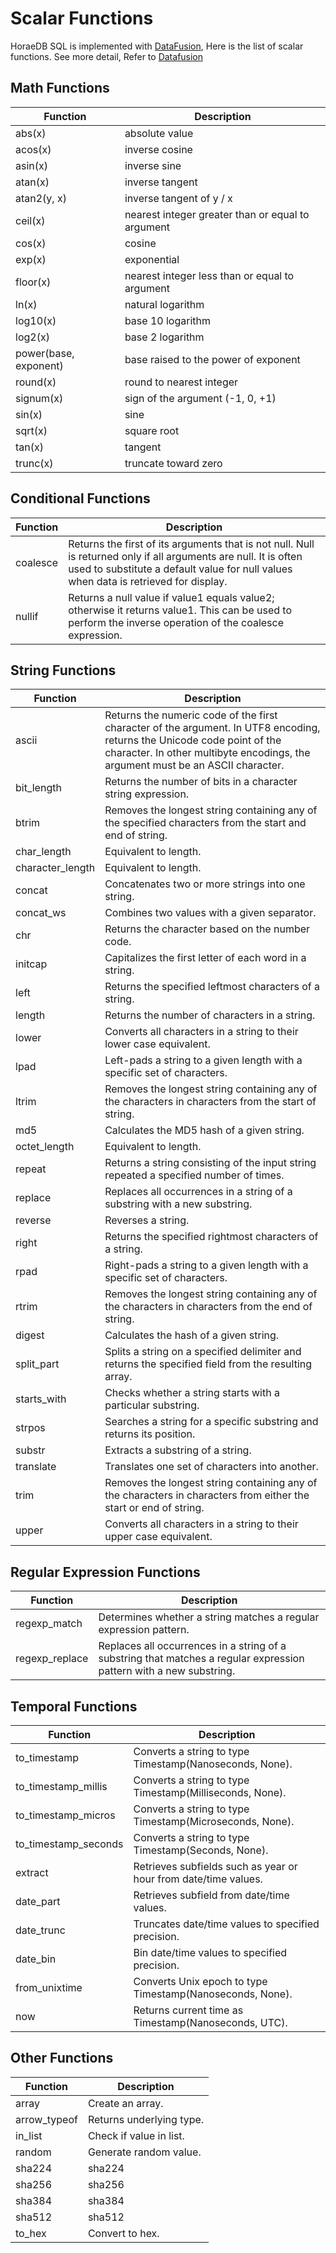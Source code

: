# Scalar Functions

HoraeDB SQL is implemented with [DataFusion](https://github.com/apache/arrow-datafusion), Here is the list of scalar functions. See more detail, Refer to [Datafusion](https://github.com/apache/arrow-datafusion/blob/master/docs/source/user-guide/sql/scalar_functions.md)

## Math Functions

| Function              | Description                                       |
| --------------------- | ------------------------------------------------- |
| abs(x)                | absolute value                                    |
| acos(x)               | inverse cosine                                    |
| asin(x)               | inverse sine                                      |
| atan(x)               | inverse tangent                                   |
| atan2(y, x)           | inverse tangent of y / x                          |
| ceil(x)               | nearest integer greater than or equal to argument |
| cos(x)                | cosine                                            |
| exp(x)                | exponential                                       |
| floor(x)              | nearest integer less than or equal to argument    |
| ln(x)                 | natural logarithm                                 |
| log10(x)              | base 10 logarithm                                 |
| log2(x)               | base 2 logarithm                                  |
| power(base, exponent) | base raised to the power of exponent              |
| round(x)              | round to nearest integer                          |
| signum(x)             | sign of the argument (-1, 0, +1)                  |
| sin(x)                | sine                                              |
| sqrt(x)               | square root                                       |
| tan(x)                | tangent                                           |
| trunc(x)              | truncate toward zero                              |

## Conditional Functions

| Function | Description                                                                                                                                                                                              |
| -------- | -------------------------------------------------------------------------------------------------------------------------------------------------------------------------------------------------------- |
| coalesce | Returns the first of its arguments that is not null. Null is returned only if all arguments are null. It is often used to substitute a default value for null values when data is retrieved for display. |
| nullif   | Returns a null value if value1 equals value2; otherwise it returns value1. This can be used to perform the inverse operation of the coalesce expression.                                                 |

## String Functions

| Function         | Description                                                                                                                                                                                                |
| ---------------- | ---------------------------------------------------------------------------------------------------------------------------------------------------------------------------------------------------------- |
| ascii            | Returns the numeric code of the first character of the argument. In UTF8 encoding, returns the Unicode code point of the character. In other multibyte encodings, the argument must be an ASCII character. |
| bit_length       | Returns the number of bits in a character string expression.                                                                                                                                               |
| btrim            | Removes the longest string containing any of the specified characters from the start and end of string.                                                                                                    |
| char_length      | Equivalent to length.                                                                                                                                                                                      |
| character_length | Equivalent to length.                                                                                                                                                                                      |
| concat           | Concatenates two or more strings into one string.                                                                                                                                                          |
| concat_ws        | Combines two values with a given separator.                                                                                                                                                                |
| chr              | Returns the character based on the number code.                                                                                                                                                            |
| initcap          | Capitalizes the first letter of each word in a string.                                                                                                                                                     |
| left             | Returns the specified leftmost characters of a string.                                                                                                                                                     |
| length           | Returns the number of characters in a string.                                                                                                                                                              |
| lower            | Converts all characters in a string to their lower case equivalent.                                                                                                                                        |
| lpad             | Left-pads a string to a given length with a specific set of characters.                                                                                                                                    |
| ltrim            | Removes the longest string containing any of the characters in characters from the start of string.                                                                                                        |
| md5              | Calculates the MD5 hash of a given string.                                                                                                                                                                 |
| octet_length     | Equivalent to length.                                                                                                                                                                                      |
| repeat           | Returns a string consisting of the input string repeated a specified number of times.                                                                                                                      |
| replace          | Replaces all occurrences in a string of a substring with a new substring.                                                                                                                                  |
| reverse          | Reverses a string.                                                                                                                                                                                         |
| right            | Returns the specified rightmost characters of a string.                                                                                                                                                    |
| rpad             | Right-pads a string to a given length with a specific set of characters.                                                                                                                                   |
| rtrim            | Removes the longest string containing any of the characters in characters from the end of string.                                                                                                          |
| digest           | Calculates the hash of a given string.                                                                                                                                                                     |
| split_part       | Splits a string on a specified delimiter and returns the specified field from the resulting array.                                                                                                         |
| starts_with      | Checks whether a string starts with a particular substring.                                                                                                                                                |
| strpos           | Searches a string for a specific substring and returns its position.                                                                                                                                       |
| substr           | Extracts a substring of a string.                                                                                                                                                                          |
| translate        | Translates one set of characters into another.                                                                                                                                                             |
| trim             | Removes the longest string containing any of the characters in characters from either the start or end of string.                                                                                          |
| upper            | Converts all characters in a string to their upper case equivalent.                                                                                                                                        |

## Regular Expression Functions

| Function       | Description                                                                                                         |
| -------------- | ------------------------------------------------------------------------------------------------------------------- |
| regexp_match   | Determines whether a string matches a regular expression pattern.                                                   |
| regexp_replace | Replaces all occurrences in a string of a substring that matches a regular expression pattern with a new substring. |

## Temporal Functions

| Function             | Description                                                     |
| -------------------- | --------------------------------------------------------------- |
| to_timestamp         | Converts a string to type Timestamp(Nanoseconds, None).         |
| to_timestamp_millis  | Converts a string to type Timestamp(Milliseconds, None).        |
| to_timestamp_micros  | Converts a string to type Timestamp(Microseconds, None).        |
| to_timestamp_seconds | Converts a string to type Timestamp(Seconds, None).             |
| extract              | Retrieves subfields such as year or hour from date/time values. |
| date_part            | Retrieves subfield from date/time values.                       |
| date_trunc           | Truncates date/time values to specified precision.              |
| date_bin             | Bin date/time values to specified precision.                    |
| from_unixtime        | Converts Unix epoch to type Timestamp(Nanoseconds, None).       |
| now                  | Returns current time as Timestamp(Nanoseconds, UTC).            |

## Other Functions

| Function     | Description              |
| ------------ | ------------------------ |
| array        | Create an array.         |
| arrow_typeof | Returns underlying type. |
| in_list      | Check if value in list.  |
| random       | Generate random value.   |
| sha224       | sha224                   |
| sha256       | sha256                   |
| sha384       | sha384                   |
| sha512       | sha512                   |
| to_hex       | Convert to hex.          |
